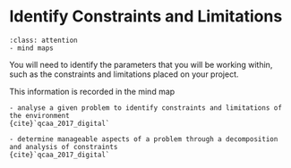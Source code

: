 # Identify Constraints and Limitations

```{admonition} Tools used:
:class: attention
- mind maps
```

You will need to identify the parameters that you will be working within, such as the constraints and limitations placed on your project.

This information is recorded in the mind map

```{admonition} Unit 1 subject matter covered:
- analyse a given problem to identify constraints and limitations of the environment
{cite}`qcaa_2017_digital`
```

```{admonition} Unit 4 subject matter covered:
- determine manageable aspects of a problem through a decomposition and analysis of constraints
{cite}`qcaa_2017_digital`
```